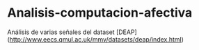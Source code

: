 # Analisis-computacion-afectiva
Análisis de varias señales del dataset [DEAP] (http://www.eecs.qmul.ac.uk/mmv/datasets/deap/index.html)
